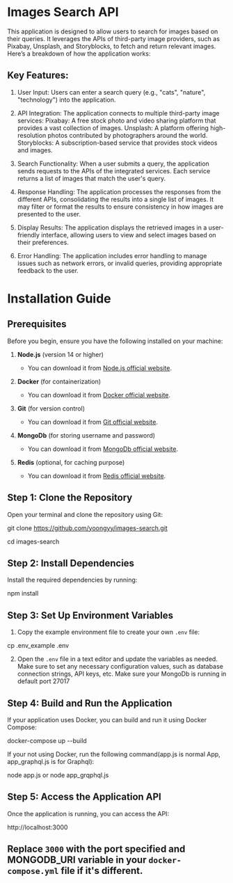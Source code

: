 # Images Search API
This application is designed to allow users to search for images based on their queries. It leverages the APIs of third-party image providers, such as Pixabay, Unsplash, and Storyblocks, to fetch and return relevant images. Here’s a breakdown of how the application works:

## Key Features:
1. User Input:
Users can enter a search query (e.g., "cats", "nature", "technology") into the application.

2. API Integration:
The application connects to multiple third-party image services:
Pixabay: A free stock photo and video sharing platform that provides a vast collection of images.
Unsplash: A platform offering high-resolution photos contributed by photographers around the world.
Storyblocks: A subscription-based service that provides stock videos and images.

3. Search Functionality:
When a user submits a query, the application sends requests to the APIs of the integrated services.
Each service returns a list of images that match the user's query.

4. Response Handling:
The application processes the responses from the different APIs, consolidating the results into a single list of images.
It may filter or format the results to ensure consistency in how images are presented to the user.

5. Display Results:
The application displays the retrieved images in a user-friendly interface, allowing users to view and select images based on their preferences.

6. Error Handling:
The application includes error handling to manage issues such as network errors, or invalid queries, providing appropriate feedback to the user.

# Installation Guide

## Prerequisites
Before you begin, ensure you have the following installed on your machine:

1. **Node.js** (version 14 or higher)
   - You can download it from [Node.js official website](https://nodejs.org).

2. **Docker** (for containerization)
   - You can download it from [Docker official website](https://www.docker.com/get-started).

3. **Git** (for version control)
   - You can download it from [Git official website](https://git-scm.com).

4. **MongoDb** (for storing username and password)
    - You can download it from [MongoDb official website](https://www.mongodb.com).

5. **Redis** (optional, for caching purpose)
    - You can download it from [Redis official website](https://www.redis.io).

## Step 1: Clone the Repository
Open your terminal and clone the repository using Git:

git clone https://github.com/yoongyy/images-search.git

cd images-search

## Step 2: Install Dependencies
Install the required dependencies by running:

npm install

## Step 3: Set Up Environment Variables
1. Copy the example environment file to create your own `.env` file:

cp .env_example .env

2. Open the `.env` file in a text editor and update the variables as needed. Make sure to set any necessary configuration values, such as database connection strings, API keys, etc. Make sure your MongoDb is running in default port 27017

## Step 4: Build and Run the Application
If your application uses Docker, you can build and run it using Docker Compose:

docker-compose up --build

If your not using Docker, run the following command(app.js is normal App, app_graphql.js is for Graphql):

node app.js or node app_grqphql.js

## Step 5: Access the Application API
Once the application is running, you can access the API:

http://localhost:3000

## Replace `3000` with the port specified and MONGODB_URI variable in your `docker-compose.yml` file if it's different.